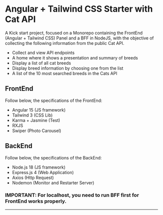 # Angular + Tailwind CSS Starter with Cat API
A Kick start project, focused on a Monorepo containing the FrontEnd (Angular + Tailwind CSS) Panel and a BFF in NodeJS, with the objective of collecting the following information from the public Cat API.

* Collect and view API endpoints
* A home where it shows a presentation and summary of breeds
* Display a list of all cat breeds
* Display breed information by choosing one from the list
* A list of the 10 most searched breeds in the Cats API

## FrontEnd
Follow below, the specifications of the FrontEnd:

* Angular 15 (JS framework)
* Tailwind 3 (CSS Lib)
* Karma + Jasmine (Test)
* RXJS
* Swiper (Photo Carousel)

## BackEnd
Follow below, the specifications of the BackEnd:

* Node.js 18 (JS framework)
* Express.js 4 (Web Application)
* Axios (Http Request)
* Nodemon (Monitor and Restarter Server)


### **IMPORTANT**: For localhost, you need to run BFF first for FrontEnd works properly.
---
